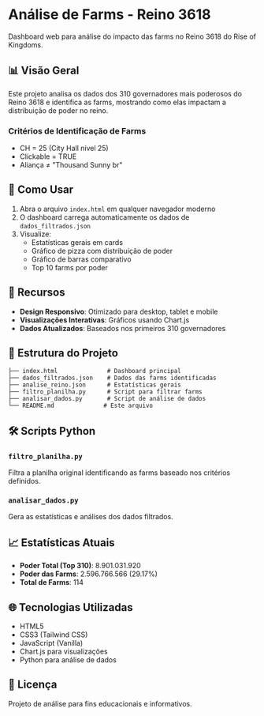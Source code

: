 # Análise de Farms - Reino 3618

Dashboard web para análise do impacto das farms no Reino 3618 do Rise of Kingdoms.

## 📊 Visão Geral

Este projeto analisa os dados dos 310 governadores mais poderosos do Reino 3618 e identifica as farms, mostrando como elas impactam a distribuição de poder no reino.

### Critérios de Identificação de Farms
- CH = 25 (City Hall nível 25)
- Clickable = TRUE
- Aliança ≠ "Thousand Sunny br"

## 🚀 Como Usar

1. Abra o arquivo `index.html` em qualquer navegador moderno
2. O dashboard carrega automaticamente os dados de `dados_filtrados.json`
3. Visualize:
   - Estatísticas gerais em cards
   - Gráfico de pizza com distribuição de poder
   - Gráfico de barras comparativo
   - Top 10 farms por poder

## 📱 Recursos

- **Design Responsivo**: Otimizado para desktop, tablet e mobile
- **Visualizações Interativas**: Gráficos usando Chart.js
- **Dados Atualizados**: Baseados nos primeiros 310 governadores

## 📁 Estrutura do Projeto

```
├── index.html              # Dashboard principal
├── dados_filtrados.json    # Dados das farms identificadas
├── analise_reino.json      # Estatísticas gerais
├── filtro_planilha.py      # Script para filtrar farms
├── analisar_dados.py       # Script de análise de dados
└── README.md              # Este arquivo
```

## 🛠️ Scripts Python

### `filtro_planilha.py`
Filtra a planilha original identificando as farms baseado nos critérios definidos.

### `analisar_dados.py`
Gera as estatísticas e análises dos dados filtrados.

## 📈 Estatísticas Atuais

- **Poder Total (Top 310)**: 8.901.031.920
- **Poder das Farms**: 2.596.766.566 (29.17%)
- **Total de Farms**: 114

## 🌐 Tecnologias Utilizadas

- HTML5
- CSS3 (Tailwind CSS)
- JavaScript (Vanilla)
- Chart.js para visualizações
- Python para análise de dados

## 📄 Licença

Projeto de análise para fins educacionais e informativos.